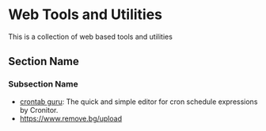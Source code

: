 <!-- ======================================== webtools.md Start ======================================== -->


<!-- ------------------------------ Intro Start ------------------------------ -->

# Web Tools and Utilities

This is a collection of web based tools and utilities 

<!-- ------------------------------ Intro End ------------------------------ -->


<!-- ------------------------------ Section Start ------------------------------ -->

## Section Name

<!-- ++++++++++++++++++++ Subsection Start ++++++++++++++++++++ -->

### Subsection Name
- [crontab guru](https://crontab.guru/): The quick and simple editor for cron schedule expressions by Cronitor.
- https://www.remove.bg/upload
<!-- ++++++++++++++++++++ Subsection End ++++++++++++++++++++ -->

<!-- ------------------------------ Section End ------------------------------ -->


<!-- ------------------------------ Outro Start ------------------------------ -->

<!-- ------------------------------ Outro End ------------------------------ -->


<!-- ======================================== webtools.md end ======================================== -->
